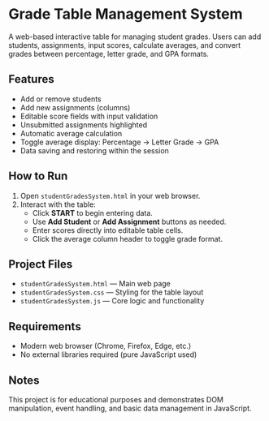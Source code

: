 # Grade Table Management System

A web-based interactive table for managing student grades. Users can add students, assignments, input scores, calculate averages, and convert grades between percentage, letter grade, and GPA formats.



## Features

- Add or remove students  
- Add new assignments (columns)  
- Editable score fields with input validation  
- Unsubmitted assignments highlighted  
- Automatic average calculation  
- Toggle average display: Percentage → Letter Grade → GPA  
- Data saving and restoring within the session  



## How to Run

1. Open `studentGradesSystem.html` in your web browser.  
2. Interact with the table:  
   - Click **START** to begin entering data.  
   - Use **Add Student** or **Add Assignment** buttons as needed.  
   - Enter scores directly into editable table cells.  
   - Click the average column header to toggle grade format.  



## Project Files

- `studentGradesSystem.html` — Main web page  
- `studentGradesSystem.css` — Styling for the table layout  
- `studentGradesSystem.js` — Core logic and functionality  



## Requirements

- Modern web browser (Chrome, Firefox, Edge, etc.)  
- No external libraries required (pure JavaScript used)  



## Notes

This project is for educational purposes and demonstrates DOM manipulation, event handling, and basic data management in JavaScript.

